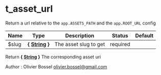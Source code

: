 # t_asset_url

Return a url relative to the `app.ASSETS_PATH` and the `app.ROOT_URL` config



Name  |  Type  |  Description  |  Status  |  Default
------------  |  ------------  |  ------------  |  ------------  |  ------------
$slug  |  **{ [String](http://php.net/manual/en/language.types.string.php) }**  |  The asset slug to get  |  required  |

Return **{ [String](http://php.net/manual/en/language.types.string.php) }** The corresponding asset uri

Author : Olivier Bossel <olivier.bossel@gmail.com>